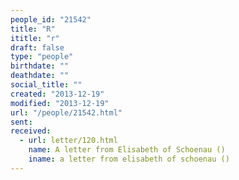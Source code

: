 ```yaml
---
people_id: "21542"
title: "R"
ititle: "r"
draft: false
type: "people"
birthdate: ""
deathdate: ""
social_title: ""
created: "2013-12-19"
modified: "2013-12-19"
url: "/people/21542.html"
sent:
received:
  - url: letter/120.html
    name: A letter from Elisabeth of Schoenau ()
    iname: a letter from elisabeth of schoenau ()
---
```

